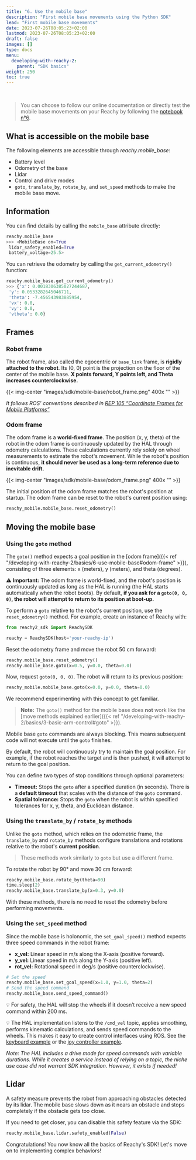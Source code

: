 ```yaml
---
title: "6. Use the mobile base"
description: "First mobile base movements using the Python SDK"
lead: "First mobile base movements"
date: 2023-07-26T08:05:23+02:00
lastmod: 2023-07-26T08:05:23+02:00
draft: false
images: []
type: docs
menu:
  developing-with-reachy-2:
    parent: "SDK basics"
weight: 250
toc: true
---
```

<br>

> You can choose to follow our online documentation or directly test the mobile base movements on your Reachy by following the [notebook n°6](https://github.com/pollen-robotics/reachy2-sdk/blob/develop/src/examples/6_mobile_base.ipynb). 

## What is accessible on the mobile base
The following elements are accessible through *reachy.mobile_base*:
* Battery level
* Odometry of the base
* Lidar
* Control and drive modes
* `goto`, `translate_by`, `rotate_by`, and `set_speed` methods to make the mobile base move.

## Information

You can find details by calling the `mobile_base` attribute directly:
```python
reachy.mobile_base
>>> <MobileBase on=True 
 lidar_safety_enabled=True 
 battery_voltage=25.5>
```

You can retrieve the odometry by calling the `get_current_odometry()` function:
```python
reachy.mobile_base.get_current_odometry()
>>> {'x': 0.0018306385027244687,
 'y': 0.0533282645046711,
 'theta': -7.456543983885954,
 'vx': 0.0,
 'vy': 0.0,
 'vtheta': 0.0}
```

## Frames

### Robot frame
The robot frame, also called the egocentric or `base_link` frame, is **rigidly attached to the robot**. Its (0, 0) point is the projection on the floor of the center of the mobile base.
**X points forward, Y points left, and Theta increases counterclockwise.**

{{< img-center "images/sdk/mobile-base/robot_frame.png" 400x "" >}}

*It follows ROS' conventions described in [REP 105 “Coordinate Frames for Mobile Platforms”](https://www.ros.org/reps/rep-0105.html)*

### Odom frame
The odom frame is a **world-fixed frame**. The position (x, y, theta) of the robot in the odom frame is continuously updated by the HAL through odometry calculations. These calculations currently rely solely on wheel measurements to estimate the robot's movement. While the robot's position is continuous, **it should never be used as a long-term reference due to inevitable drift.**

{{< img-center "images/sdk/mobile-base/odom_frame.png" 400x "" >}}

The initial position of the odom frame matches the robot's position at startup. The odom frame can be reset to the robot's current position using:
```python
reachy_mobile.mobile_base.reset_odometry()
```

## Moving the mobile base

### Using the `goto` method
The `goto()` method expects a goal position in the [odom frame]({{< ref "/developing-with-reachy-2/basics/6-use-mobile-base#odom-frame" >}}), consisting of three elements: x (meters), y (meters), and theta (degrees).

:warning: **Important:** The odom frame is world-fixed, and the robot's position is continuously updated as long as the HAL is running (the HAL starts automatically when the robot boots). By default, **if you ask for a `goto(0, 0, 0)`, the robot will attempt to return to its position at boot-up.**

To perform a `goto` relative to the robot's current position, use the `reset_odometry()` method. For example, create an instance of Reachy with:

```python
from reachy2_sdk import ReachySDK

reachy = ReachySDK(host='your-reachy-ip')
```

Reset the odometry frame and move the robot 50 cm forward:
```python
reachy.mobile_base.reset_odometry()
reachy.mobile_base.goto(x=0.5, y=0.0, theta=0.0)
```
Now, request `goto(0, 0, 0)`. The robot will return to its previous position:
```python
reachy_mobile.mobile_base.goto(x=0.0, y=0.0, theta=0.0)
```

We recommend experimenting with this concept to get familiar.

> **Note:** The `goto()` method for the mobile base does **not** work like the [move methods explained earlier]({{< ref "/developing-with-reachy-2/basics/3-basic-arm-control#goto" >}}).

Mobile base `goto` commands are always blocking. This means subsequent code will not execute until the `goto` finishes. 

By default, the robot will continuously try to maintain the goal position. For example, if the robot reaches the target and is then pushed, it will attempt to return to the goal position.

You can define two types of stop conditions through optional parameters:
- **Timeout:** Stops the `goto` after a specified duration (in seconds). There is a **default timeout** that scales with the distance of the `goto` command.
- **Spatial tolerance:** Stops the `goto` when the robot is within specified tolerances for x, y, theta, and Euclidean distance.

### Using the `translate_by` / `rotate_by` methods

Unlike the `goto` method, which relies on the odometric frame, the `translate_by` and `rotate_by` methods configure translations and rotations relative to the robot's **current position**.

> These methods work similarly to `goto` but use a different frame.

To rotate the robot by 90° and move 30 cm forward:
```python
reachy.mobile_base.rotate_by(theta=90)
time.sleep(2)
reachy.mobile_base.translate_by(x=0.3, y=0.0)
```

With these methods, there is no need to reset the odometry before performing movements.

### Using the `set_speed` method
Since the mobile base is holonomic, the `set_goal_speed()` method expects three speed commands in the robot frame:
- **x_vel:** Linear speed in m/s along the X-axis (positive forward).
- **y_vel:** Linear speed in m/s along the Y-axis (positive left).
- **rot_vel:** Rotational speed in deg/s (positive counterclockwise).

```python
# Set the speed
reachy.mobile_base.set_goal_speed(x=1.0, y=1.0, theta=2)
# Send the speed command
reachy.mobile_base.send_speed_command()
```

:bulb: For safety, the HAL will stop the wheels if it doesn’t receive a new speed command within 200 ms.

:bulb: The HAL implementation listens to the `/cmd_vel` topic, applies smoothing, performs kinematic calculations, and sends speed commands to the wheels. This makes it easy to create control interfaces using ROS. See the [keyboard example](https://github.com/pollen-robotics/zuuu_hal/blob/main/examples/zuuu_teleop_keyboard.py) or the [joy controller example](https://github.com/pollen-robotics/zuuu_hal/blob/main/examples/zuuu_teleop_joy.py).

*Note: The HAL includes a drive mode for speed commands with variable durations. While it creates a service instead of relying on a topic, the niche use case did not warrant SDK integration. However, it exists if needed!*

## Lidar

A safety measure prevents the robot from approaching obstacles detected by its lidar. The mobile base slows down as it nears an obstacle and stops completely if the obstacle gets too close.

If you need to get closer, you can disable this safety feature via the SDK:

```python
reachy.mobile_base.lidar.safety_enabled(False)
```

Congratulations! You now know all the basics of Reachy's SDK! Let's move on to implementing complex behaviors! 
